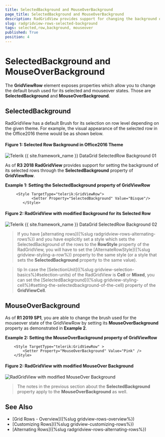 ```yaml
---
title: SelectedBackground and MouseOverBackground
page_title: SelectedBackground and MouseOverBackground
description: RadGridView provides support for changing the background of its selected row through SelectedBackground property and the MouseOver Background through the MouseOverBackground property.
slug: radgridview-rows-selected-background
tags: selected,row,background, mouseover
published: True
position: 4
---
```


# SelectedBackground and MouseOverBackground

The __GridViewRow__ element exposes properties which allow you to change the default brush used for its selected and mouseover states. Those are __SelectedBackground__ and __MouseOverBackground__.

## SelectedBackground

RadGridView has a default Brush for its selection on row level depending on the given theme. For example, the visual appearance of the selected row in the Office2016 theme would be as shown below.

#### __Figure 1: Selected Row Background in Office2016 Theme__

![Telerik {{ site.framework_name }} DataGrid SelectedRow Background 01](images/RadGridView_SelectedRow_Background_01.png)

As of __R3 2018 RadGridView__ provides support for setting the background of its selected rows through the __SelectedBackground__ property of __GridViewRow__.

__Example 1: Setting the SelectedBackground property of GridViewRow__

```XAML
	 <Style TargetType="telerik:GridViewRow">
            <Setter Property="SelectedBackground" Value="Bisque"/>
        </Style>
```

#### __Figure 2: RadGridView with modified Background for its Selected Row__

![Telerik {{ site.framework_name }} DataGrid SelectedRow Background 02](images/RadGridView_SelectedRow_Background_02.png)

> If you have [alternating rows]({%slug radgridview-rows-alternating-rows%}) and you have explicitly set a style which sets the SelectedBackground of the rows to the __RowStyle__ property of the RadGridView, you will have to set the [AlternateRowStyle]({%slug gridview-styling-a-row%}) property to the same style (or a style that sets the __SelectedBackground__ property to the same value).

<!-- -->

>tip In case the [SelectionUnit]({%slug gridview-selection-basics%}#selection-units) of the RadGridView is __Cell__ or __Mixed__, you can set the [SelectedBackground]({%slug gridview-styling-cell%}#setting-the-selectedbackground-of-the-cell) property of the __GridViewCell__. 

## MouseOverBackground

As of __R1 2019 SP1__, you are able to change the brush used for the mouseover state of the GridViewRow by setting its __MouseOverBackground__ property as demonstrated in __Example 2__.

__Example 2: Setting the MouseOverBackground property of GridViewRow__

```XAML
	<Style TargetType="telerik:GridViewRow" >
        <Setter Property="MouseOverBackground" Value="Pink" />
    </Style>
```

#### __Figure 2: RadGridView with modified MouseOver Background__

![RadGridView with modified MouseOver Background](images/RadGridView_MouseOverBackground.png)

> The notes in the previous section about the __SelectedBackground__ property apply to the __MouseOverBackground__ as well.


## See Also

* [Grid Rows - Overview]({%slug gridview-rows-overview%})
* [Customizing Rows]({%slug gridview-customizing-rows%})
* [Alternating Rows]({%slug radgridview-rows-alternating-rows%})
